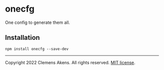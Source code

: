 # onecfg

One config to generate them all.

## Installation

```
npm install onecfg --save-dev
```

---

Copyright 2022 Clemens Akens. All rights reserved.
[MIT license](https://github.com/clebert/onecfg/blob/main/LICENSE.md).
